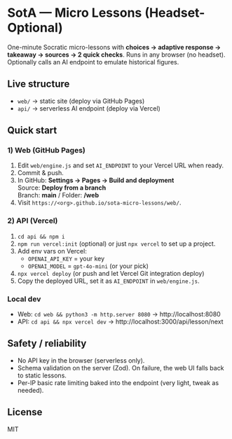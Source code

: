 # SotA — Micro Lessons (Headset-Optional)

One-minute Socratic micro-lessons with **choices → adaptive response → takeaway → sources → 2 quick checks**.
Runs in any browser (no headset). Optionally calls an AI endpoint to emulate historical figures.

## Live structure
- `web/` → static site (deploy via GitHub Pages)
- `api/` → serverless AI endpoint (deploy via Vercel)

## Quick start

### 1) Web (GitHub Pages)
1. Edit `web/engine.js` and set `AI_ENDPOINT` to your Vercel URL when ready.
2. Commit & push.
3. In GitHub: **Settings → Pages → Build and deployment**  
   Source: **Deploy from a branch**  
   Branch: **main** / Folder: **/web**  
4. Visit `https://<org>.github.io/sota-micro-lessons/web/`.

### 2) API (Vercel)
1. `cd api && npm i`
2. `npm run vercel:init` (optional) or just `npx vercel` to set up a project.
3. Add env vars on Vercel:
   - `OPENAI_API_KEY` = your key
   - `OPENAI_MODEL` = `gpt-4o-mini` (or your pick)
4. `npx vercel deploy` (or push and let Vercel Git integration deploy)
5. Copy the deployed URL, set it as `AI_ENDPOINT` in `web/engine.js`.

### Local dev
- Web: `cd web && python3 -m http.server 8080` → http://localhost:8080
- API: `cd api && npx vercel dev` → http://localhost:3000/api/lesson/next

## Safety / reliability
- No API key in the browser (serverless only).
- Schema validation on the server (Zod). On failure, the web UI falls back to static lessons.
- Per-IP basic rate limiting baked into the endpoint (very light, tweak as needed).

## License
MIT
